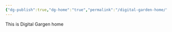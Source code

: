 ```yaml
---
{"dg-publish":true,"dg-home":"true","permalink":"/digital-garden-home/","tags":["gardenEntry"],"dgPassFrontmatter":true,"created":"2025-05-06T12:46:34.813+09:00","updated":"2025-05-06T13:21:43.772+09:00"}
---
```


This is Digital Gargen home
